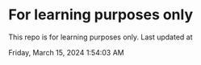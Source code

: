 # For learning purposes only
This repo is for learning purposes only.
Last updated at

Friday, March 15, 2024 1:54:03 AM

